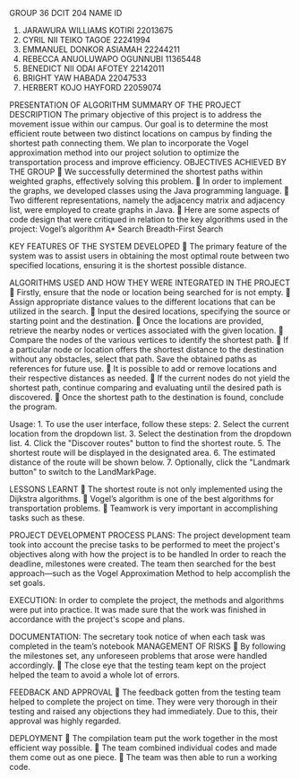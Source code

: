 GROUP 36
DCIT 204
NAME	ID	
1.	JARAWURA WILLIAMS KOTIRI	    22013675	
2.	CYRIL NII TEIKO TAGOE 	      22241994   
3.	EMMANUEL DONKOR ASIAMAH  	    22244211	
4.	REBECCA ANUOLUWAPO OGUNNUBI   11365448	
5.	BENEDICT NII ODAI AFOTEY     	22142011	
6.	BRIGHT YAW HABADA	            22047533	
7.	HERBERT KOJO HAYFORD	        22059074	


PRESENTATION OF ALGORITHM
SUMMARY OF THE PROJECT DESCRIPTION
 	The primary objective of this project is to address the movement issue within our campus.
 	Our goal is to determine the most efficient route between two distinct locations on campus by finding the shortest path connecting them.
 	We plan to incorporate the Vogel approximation method into our project solution to optimize the transportation process and improve efficiency. 
OBJECTIVES ACHIEVED BY THE GROUP
	We successfully determined the shortest paths within weighted graphs, effectively solving this problem.
	In order to implement the graphs, we developed classes using the Java programming language.
	Two different representations, namely the adjacency matrix and adjacency list, were employed to create graphs in Java.
	Here are some aspects of code design that were critiqued in relation to the key algorithms used in the project:
 	Vogel’s algorithm
 	A* Search
 	Breadth-First Search


KEY FEATURES OF THE SYSTEM DEVELOPED
	The primary feature of the system was to assist users in obtaining the most optimal route between two specified locations, ensuring it is the shortest possible distance.

ALGORITHMS USED AND HOW THEY WERE INTEGRATED IN THE PROJECT
	 Firstly, ensure that the node or location being searched for is not empty.
	Assign appropriate distance values to the different locations that can be utilized in the search.
	Input the desired locations, specifying the source or starting point and the destination.
	Once the locations are provided, retrieve the nearby nodes or vertices associated with the given location.
	Compare the nodes of the various vertices to identify the shortest path.
	If a particular node or location offers the shortest distance to the destination without any obstacles, select that path. Save the obtained paths as references for future use.
	It is possible to add or remove locations and their respective distances as needed.
	If the current nodes do not yield the shortest path, continue comparing and evaluating until the desired path is discovered.
	Once the shortest path to the destination is found, conclude the program.

Usage:
 	1.  To use the user interface, follow these steps:
 	2.  Select the current location from the dropdown list.
 	3.  Select the destination from the dropdown list.
 	4.  Click the "Discover routes" button to find the shortest route.
 	5.  The shortest route will be displayed in the designated area.
 	6.  The estimated distance of the route will be shown below.
 	7.  Optionally, click the "Landmark button" to switch to the LandMarkPage.

LESSONS LEARNT
	The shortest route is not only implemented using the Dijkstra algorithms.
	Vogel’s algorithm is one of the best algorithms for transportation problems.
	Teamwork is very important in accomplishing tasks such as these.

PROJECT DEVELOPMENT PROCESS
PLANS:
 	The project development team took into account the precise tasks to be performed to meet the project's objectives along with how the project is to be handled
 	In order to reach the deadline, milestones were created.
 	The team then searched for the best approach—such as the Vogel Approximation Method to help accomplish the set goals.

EXECUTION:
 	In order to complete the project, the methods and algorithms were put into practice.
 	It was made sure that the work was finished in accordance with the project's scope and plans.

DOCUMENTATION:
 	The secretary took notice of when each task was completed in the team’s notebook
MANAGEMENT OF RISKS
	By following the milestones set, any unforeseen problems that arose were handled accordingly.
	The close eye that the testing team kept on the project helped the team to avoid a whole lot of errors.



FEEDBACK AND APPROVAL
	The feedback gotten from the testing team helped to complete the project on time. They were very thorough in their testing and raised any objections they had immediately. Due to this, their approval was highly regarded.

DEPLOYMENT
	The compilation team put the work together in the most efficient way possible.
	The team combined individual codes and made them come out as one piece.
	The team was then able to run a working code.
